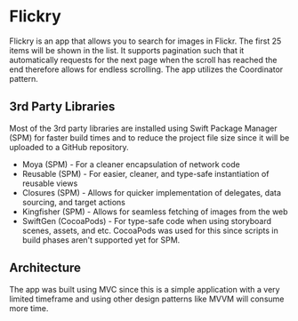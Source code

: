 # Flickry

Flickry is an app that allows you to search for images in Flickr. The first 25 items will be shown in the list. It supports pagination such that it automatically requests for the next page when the scroll has reached the end therefore allows for endless scrolling. The app utilizes the Coordinator pattern.

## 3rd Party Libraries
Most of the 3rd party libraries are installed using Swift Package Manager (SPM) for faster build times and to reduce the project file size since it will be uploaded to a GitHub repository.

- Moya (SPM) - For a cleaner encapsulation of network code
- Reusable (SPM) - For easier, cleaner, and type-safe instantiation of reusable views
- Closures (SPM) - Allows for quicker implementation of delegates, data sourcing, and target actions
- Kingfisher (SPM) - Allows for seamless fetching of images from the web
- SwiftGen (CocoaPods) - For type-safe code when using storyboard scenes, assets, and etc. CocoaPods was used for this since scripts in build phases aren't supported yet for SPM.

## Architecture
The app was built using MVC since this is a simple application with a very limited timeframe and using other design patterns like MVVM will consume more time.
